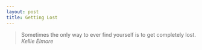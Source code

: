 ```yaml
---
layout: post
title: Getting Lost 
---
```

> Sometimes the only way to ever find yourself is to get completely lost.
> <cite>Kellie Elmore</cite>

